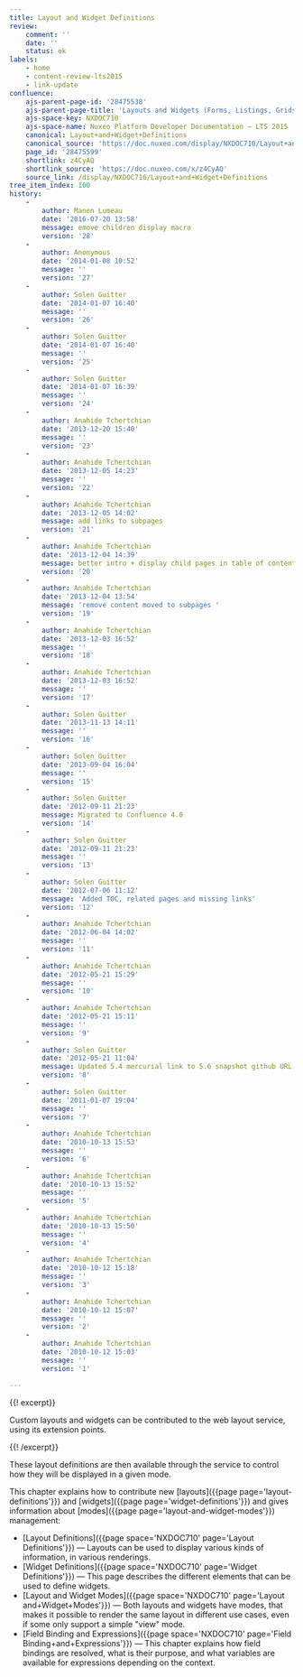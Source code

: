 ```yaml
---
title: Layout and Widget Definitions
review:
    comment: ''
    date: ''
    status: ok
labels:
    - home
    - content-review-lts2015
    - link-update
confluence:
    ajs-parent-page-id: '28475538'
    ajs-parent-page-title: 'Layouts and Widgets (Forms, Listings, Grids)'
    ajs-space-key: NXDOC710
    ajs-space-name: Nuxeo Platform Developer Documentation — LTS 2015
    canonical: Layout+and+Widget+Definitions
    canonical_source: 'https://doc.nuxeo.com/display/NXDOC710/Layout+and+Widget+Definitions'
    page_id: '28475599'
    shortlink: z4CyAQ
    shortlink_source: 'https://doc.nuxeo.com/x/z4CyAQ'
    source_link: /display/NXDOC710/Layout+and+Widget+Definitions
tree_item_index: 100
history:
    -
        author: Manon Lumeau
        date: '2016-07-20 13:58'
        message: emove children display macro
        version: '28'
    -
        author: Anonymous
        date: '2014-01-08 10:52'
        message: ''
        version: '27'
    -
        author: Solen Guitter
        date: '2014-01-07 16:40'
        message: ''
        version: '26'
    -
        author: Solen Guitter
        date: '2014-01-07 16:40'
        message: ''
        version: '25'
    -
        author: Solen Guitter
        date: '2014-01-07 16:39'
        message: ''
        version: '24'
    -
        author: Anahide Tchertchian
        date: '2013-12-20 15:40'
        message: ''
        version: '23'
    -
        author: Anahide Tchertchian
        date: '2013-12-05 14:23'
        message: ''
        version: '22'
    -
        author: Anahide Tchertchian
        date: '2013-12-05 14:02'
        message: add links to subpages
        version: '21'
    -
        author: Anahide Tchertchian
        date: '2013-12-04 14:39'
        message: better intro + display child pages in table of contents
        version: '20'
    -
        author: Anahide Tchertchian
        date: '2013-12-04 13:54'
        message: 'remove content moved to subpages '
        version: '19'
    -
        author: Anahide Tchertchian
        date: '2013-12-03 16:52'
        message: ''
        version: '18'
    -
        author: Anahide Tchertchian
        date: '2013-12-03 16:52'
        message: ''
        version: '17'
    -
        author: Solen Guitter
        date: '2013-11-13 14:11'
        message: ''
        version: '16'
    -
        author: Solen Guitter
        date: '2013-09-04 16:04'
        message: ''
        version: '15'
    -
        author: Solen Guitter
        date: '2012-09-11 21:23'
        message: Migrated to Confluence 4.0
        version: '14'
    -
        author: Solen Guitter
        date: '2012-09-11 21:23'
        message: ''
        version: '13'
    -
        author: Solen Guitter
        date: '2012-07-06 11:12'
        message: 'Added TOC, related pages and missing links'
        version: '12'
    -
        author: Anahide Tchertchian
        date: '2012-06-04 14:02'
        message: ''
        version: '11'
    -
        author: Anahide Tchertchian
        date: '2012-05-21 15:29'
        message: ''
        version: '10'
    -
        author: Anahide Tchertchian
        date: '2012-05-21 15:11'
        message: ''
        version: '9'
    -
        author: Solen Guitter
        date: '2012-05-21 11:04'
        message: Updated 5.4 mercurial link to 5.6 snapshot github URL
        version: '8'
    -
        author: Solen Guitter
        date: '2011-01-07 19:04'
        message: ''
        version: '7'
    -
        author: Anahide Tchertchian
        date: '2010-10-13 15:53'
        message: ''
        version: '6'
    -
        author: Anahide Tchertchian
        date: '2010-10-13 15:52'
        message: ''
        version: '5'
    -
        author: Anahide Tchertchian
        date: '2010-10-13 15:50'
        message: ''
        version: '4'
    -
        author: Anahide Tchertchian
        date: '2010-10-12 15:18'
        message: ''
        version: '3'
    -
        author: Anahide Tchertchian
        date: '2010-10-12 15:07'
        message: ''
        version: '2'
    -
        author: Anahide Tchertchian
        date: '2010-10-12 15:03'
        message: ''
        version: '1'

---
```

{{! excerpt}}

Custom layouts and widgets can be contributed to the web layout service, using its extension points.

{{! /excerpt}}

These layout definitions are then available through the service to control how they will be displayed in a given mode.

This chapter explains how to contribute new [layouts]({{page page='layout-definitions'}}) and [widgets]({{page page='widget-definitions'}}) and gives information about [modes]({{page page='layout-and-widget-modes'}}) management:

*   [Layout Definitions]({{page space='NXDOC710' page='Layout Definitions'}})&nbsp;&mdash;&nbsp;<span class="smalltext">Layouts can be used to display various kinds of information, in various renderings.&nbsp;</span>
*   [Widget Definitions]({{page space='NXDOC710' page='Widget Definitions'}})&nbsp;&mdash;&nbsp;<span class="smalltext">This page describes the different elements that can be used to define widgets.</span>
*   [Layout and Widget Modes]({{page space='NXDOC710' page='Layout and+Widget+Modes'}})&nbsp;&mdash;&nbsp;<span class="smalltext">Both layouts and widgets have modes, that makes it possible to render the same layout in different use cases, even if some only support a simple "view" mode.</span>
*   [Field Binding and Expressions]({{page space='NXDOC710' page='Field Binding+and+Expressions'}})&nbsp;&mdash;&nbsp;<span class="smalltext">This chapter explains how field bindings are resolved, what is their purpose, and what variables are available for expressions depending on the context.</span>
